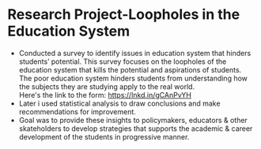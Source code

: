 # Research Project-Loopholes in the Education System
- Conducted a survey to identify issues in education system that hinders students’ potential. This survey focuses on the loopholes of the education system that kills the potential and aspirations of students. </br>
The poor education system hinders students from understanding how the subjects they are studying apply to the real world. </br>
Here's the link to the form: https://lnkd.in/gCAnPvYH
- Later i used statistical analysis to draw conclusions and make recommendations for improvement. 
- Goal was to provide these insights to policymakers, educators & other skateholders to develop strategies that supports the academic & career development of the students in progressive manner.
